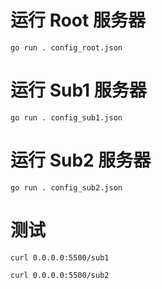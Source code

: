 # 运行 Root 服务器

`go run . config_root.json`

# 运行 Sub1 服务器

`go run . config_sub1.json`

# 运行 Sub2 服务器

`go run . config_sub2.json`

# 测试

`curl 0.0.0.0:5500/sub1`

`curl 0.0.0.0:5500/sub2`